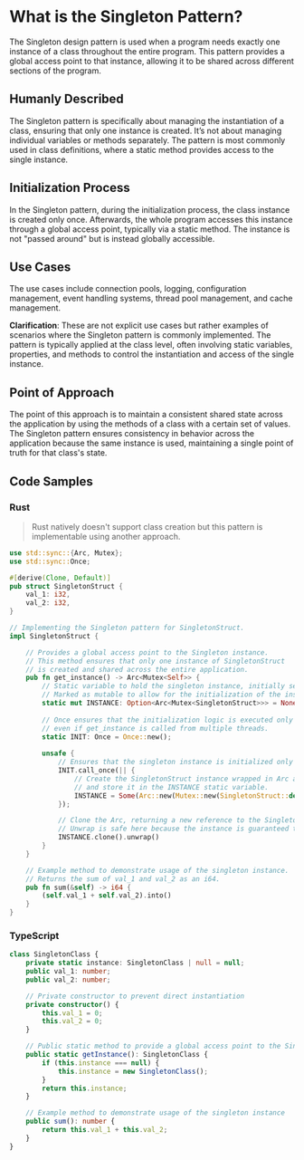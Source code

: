 # What is the Singleton Pattern?

The Singleton design pattern is used when a program needs exactly one instance of a class throughout the entire program. This pattern provides a global access point to that instance, allowing it to be shared across different sections of the program.

## Humanly Described

The Singleton pattern is specifically about managing the instantiation of a class, ensuring that only one instance is created. It’s not about managing individual variables or methods separately. The pattern is most commonly used in class definitions, where a static method provides access to the single instance.

## Initialization Process

In the Singleton pattern, during the initialization process, the class instance is created only once. Afterwards, the whole program accesses this instance through a global access point, typically via a static method. The instance is not "passed around" but is instead globally accessible.

## Use Cases

The use cases include connection pools, logging, configuration management, event handling systems, thread pool management, and cache management.

**Clarification**: These are not explicit use cases but rather examples of scenarios where the Singleton pattern is commonly implemented. The pattern is typically applied at the class level, often involving static variables, properties, and methods to control the instantiation and access of the single instance.

## Point of Approach

The point of this approach is to maintain a consistent shared state across the application by using the methods of a class with a certain set of values. The Singleton pattern ensures consistency in behavior across the application because the same instance is used, maintaining a single point of truth for that class's state.

## Code Samples

### Rust

> Rust natively doesn't support class creation but this pattern is implementable using another approach.

```rust
use std::sync::{Arc, Mutex};
use std::sync::Once;

#[derive(Clone, Default)]
pub struct SingletonStruct {
    val_1: i32,
    val_2: i32,
}

// Implementing the Singleton pattern for SingletonStruct.
impl SingletonStruct {

    // Provides a global access point to the Singleton instance.
    // This method ensures that only one instance of SingletonStruct
    // is created and shared across the entire application.
    pub fn get_instance() -> Arc<Mutex<Self>> {
        // Static variable to hold the singleton instance, initially set to None.
        // Marked as mutable to allow for the initialization of the instance later.
        static mut INSTANCE: Option<Arc<Mutex<SingletonStruct>>> = None;
        
        // Once ensures that the initialization logic is executed only once,
        // even if get_instance is called from multiple threads.
        static INIT: Once = Once::new();
        
        unsafe {
            // Ensures that the singleton instance is initialized only once.
            INIT.call_once(|| {
                // Create the SingletonStruct instance wrapped in Arc and Mutex,
                // and store it in the INSTANCE static variable.
                INSTANCE = Some(Arc::new(Mutex::new(SingletonStruct::default())));
            });

            // Clone the Arc, returning a new reference to the Singleton instance.
            // Unwrap is safe here because the instance is guaranteed to be initialized.
            INSTANCE.clone().unwrap()
        }
    }

    // Example method to demonstrate usage of the singleton instance.
    // Returns the sum of val_1 and val_2 as an i64.
    pub fn sum(&self) -> i64 {
        (self.val_1 + self.val_2).into()
    }
}

```
### TypeScript

``` typescript 
class SingletonClass {
    private static instance: SingletonClass | null = null;
    public val_1: number;
    public val_2: number;

    // Private constructor to prevent direct instantiation
    private constructor() {
        this.val_1 = 0;
        this.val_2 = 0;
    }

    // Public static method to provide a global access point to the Singleton instance
    public static getInstance(): SingletonClass {
        if (this.instance === null) {
            this.instance = new SingletonClass();
        }
        return this.instance;
    }

    // Example method to demonstrate usage of the singleton instance
    public sum(): number {
        return this.val_1 + this.val_2;
    }
}
```